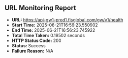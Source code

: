 ## URL Monitoring Report

- **URL:** https://api-gw1-prod1.fisglobal.com/gw/v1/health
- **Start Time:** 2025-06-21T16:56:23.550902
- **End Time:** 2025-06-21T16:56:23.745922
- **Total Time Taken:** 0.19502 seconds
- **HTTP Status Code:** 200
- **Status:** Success
- **Failure Reason:** N/A
